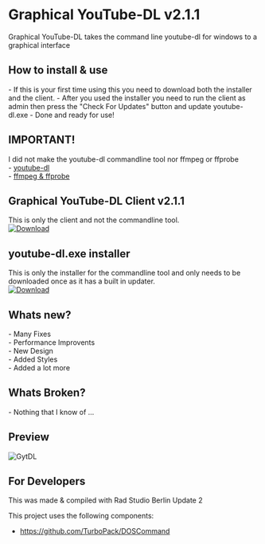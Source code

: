 <h1>Graphical YouTube-DL v2.1.1</h1>
Graphical YouTube-DL takes the command line youtube-dl for windows to a graphical interface

<h2>How to install & use</h2>
- If this is your first time using this you need to download both the installer and the client.
- After you used the installer you need to run the client as admin then press the "Check For Updates" button and update youtube-dl.exe
- Done and ready for use!

<h2>IMPORTANT!</h2>
I did not make the youtube-dl commandline tool nor ffmpeg or ffprobe
<br/>
- <a href="https://rg3.github.io/youtube-dl/">youtube-dl</a>
<br/>
- <a href="https://ffmpeg.org/">ffmpeg & ffprobe</a>

<h2>Graphical YouTube-DL Client v2.1.1</h2>
This is only the client and not the commandline tool.
<br/>
<a href="http://www.mediafire.com/file/gc9d92np93wvk17/GraphicalYouTube-DL_v2.1.1.exe">
  <img src="http://i.imgur.com/qoGP19r.png" alt="Download">
</a>
<br/>
<h2>youtube-dl.exe installer</h2>
This is only the installer for the commandline tool and only needs to be downloaded once as it has a built in updater.
<br/>
<a href="https://github.com/Inforcer25/Graphical-YouTube-DL/raw/master/youtube-dl installer.exe">
  <img src="http://i.imgur.com/qoGP19r.png" alt="Download">
</a>

<h2>Whats new?</h2>
- Many Fixes
<br/>
- Performance Improvents
<br/>
- New Design
<br/>
- Added Styles
<br/>
- Added a lot more

<h2>Whats Broken?</h2>
- Nothing that I know of ...

<h2>Preview</h2> 

![GytDL](http://i.imgur.com/IQsVczl.png "Preview")

<h2>For Developers</h2>
This was made & compiled with Rad Studio Berlin Update 2

This project uses the following components:
- https://github.com/TurboPack/DOSCommand

